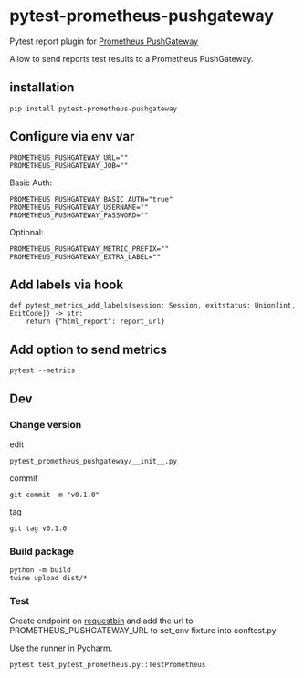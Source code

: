 # pytest-prometheus-pushgateway

Pytest report plugin for [Prometheus PushGateway](https://github.com/prometheus/pushgateway)

Allow to send reports test results to a Prometheus PushGateway.

## installation

    pip install pytest-prometheus-pushgateway

## Configure via env var

    PROMETHEUS_PUSHGATEWAY_URL=""
    PROMETHEUS_PUSHGATEWAY_JOB=""

Basic Auth:

    PROMETHEUS_PUSHGATEWAY_BASIC_AUTH="true"
    PROMETHEUS_PUSHGATEWAY_USERNAME=""
    PROMETHEUS_PUSHGATEWAY_PASSWORD=""

Optional:

    PROMETHEUS_PUSHGATEWAY_METRIC_PREFIX=""
    PROMETHEUS_PUSHGATEWAY_EXTRA_LABEL=""

## Add labels via hook

    def pytest_metrics_add_labels(session: Session, exitstatus: Union[int, ExitCode]) -> str:
        return {"html_report": report_url}

## Add option to send metrics

    pytest --metrics

## Dev

### Change version

edit

    pytest_prometheus_pushgateway/__init__.py

commit

    git commit -m "v0.1.0"

tag

    git tag v0.1.0

### Build package

    python -m build
    twine upload dist/*

### Test

Create endpoint on [requestbin](https://requestbin.com/)
and add the url to PROMETHEUS_PUSHGATEWAY_URL to set_env fixture into conftest.py

Use the runner in Pycharm.

    pytest test_pytest_prometheus.py::TestPrometheus
